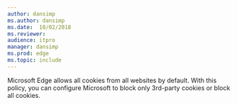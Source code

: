 ```yaml
---
author: dansimp
ms.author: dansimp
ms.date:  10/02/2018
ms.reviewer:
audience: itpro
manager: dansimp
ms.prod: edge
ms.topic: include
---
```


Microsoft Edge allows all cookies from all websites by default.  With this policy, you can configure Microsoft to block only 3rd-party cookies or block all cookies.
